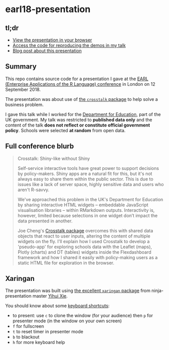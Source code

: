 # earl18-presentation

## tl;dr

* [View the presentation in your browser](https://matt-dray.github.io/earl18-presentation/)
* [Access the code for reproducing the demos in my talk](https://github.com/matt-dray/earl18-crosstalk)
* [Blog post about this presentation](https://www.rostrum.blog/2018/09/12/crosstalk-memes/)

## Summary

This repo contains source code for a presentation I gave at the [EARL (Enterprise Applications of the R Language) conference](https://earlconf.com/) in London on 12 September 2018.

The presentation was about use of [the `crosstalk` package](http://rstudio.github.io/crosstalk/) to help solve a business problem.

I gave this talk while I worked for the [Department for Education](https://www.gov.uk/government/organisations/department-for-education), part of the UK government. My talk was restricted to **published data only** and the content of the talk **does not reflect or constitute official government policy**. Schools were selected **at random** from open data.

## Full conference blurb

>Crosstalk: Shiny-like without Shiny
>
>Self-service interactive tools have great power to support decisions by policy-makers. Shiny apps are a natural fit for this, but it's not always easy to share them within the public sector. This is due to issues like a lack of server space, highly sensitive data and users who aren't R-savvy. 
>
>We've approached this problem in the UK's Department for Education by sharing interactive HTML widgets – embeddable JavaScript visualisation libraries – within RMarkdown outputs. Interactivity is, however, limited because selections in one widget don’t impact the data presented in another. 
>
>Joe Cheng's [Crosstalk package](http://rstudio.github.io/crosstalk/) overcomes this with shared data objects that react to user inputs, altering the content of multiple widgets on the fly. I'll explain how I used Crosstalk to develop a 'pseudo-app' for exploring schools data with the Leaflet (maps), Plotly (charts) and DT (tables) widgets inside the Flexdashboard framework and how I shared it easily with policy-making users as a static HTML file for exploration in the browser.

## Xaringan

The presentation was built using [the excellent `xaringan` package](https://bookdown.org/yihui/rmarkdown/xaringan.html) from ninja-presentation master [Yihui Xie](https://yihui.name/).

You should know about some [keyboard shortcuts](https://bookdown.org/yihui/rmarkdown/xaringan-key.html):

* to present: use `c` to clone the window (for your audience) then `p` for presenter mode (in the window on your own screen)
* `f` for fullscreen
* `t` to reset timer in presenter mode
* `b` to blackout
* `h` for more keyboard help